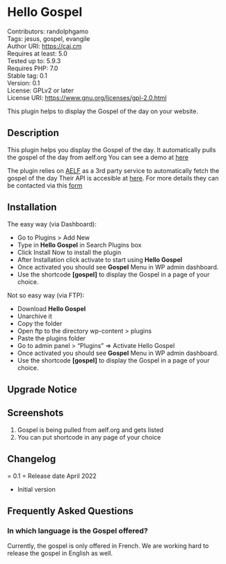 # Hello Gospel 

Contributors:      randolphgamo  
Tags:              jesus, gospel, evangile  
Author URI:        https://caj.cm  
Requires at least: 5.0  
Tested up to:      5.9.3  
Requires PHP:      7.0  
Stable tag:        0.1  
Version:           0.1  
License: GPLv2 or later  
License URI: https://www.gnu.org/licenses/gpl-2.0.html  

This plugin helps to display the Gospel of the day on your website. 


## Description 

This plugin helps you display the Gospel of the day. 
It automatically pulls the gospel of the day from aelf.org
You can see a demo at [here](https://caj.cm/evangile-du-jour)

The plugin relies on [AELF](https://aelf.org) as a 3rd party service to automatically fetch the gospel of the day
Their API is accesible at [here](https://api.aelf.org). 
For more details they can be contacted via this [form](https://aelf.org/contact)




## Installation

The easy way (via Dashboard):

* Go to Plugins > Add New
* Type in **Hello Gospel** in Search Plugins box
* Click Install Now to install the plugin
* After Installation click activate to start using **Hello Gospel**
* Once activated you should see **Gospel** Menu in WP admin dashboard.
* Use the shortcode **[gospel]** to display the Gospel in a page of your choice.

Not so easy way (via FTP):

* Download **Hello Gospel**
* Unarchive it
* Copy the folder
* Open ftp to the directory wp-content > plugins
* Paste the plugins folder
* Go to admin panel >  “Plugins” => Activate Hello Gospel
* Once activated you should see **Gospel** Menu in WP admin dashboard.
* Use the shortcode **[gospel]** to display the Gospel in a page of your choice.

 ## Upgrade Notice

## Screenshots

1. Gospel is being pulled from aelf.org and gets listed
2. You can put shortcode in any page of your choice

## Changelog

= 0.1 =
Release date April 2022
* Initial version

## Frequently Asked Questions

### In which language is the Gospel offered?
Currently, the gospel is only offered in French. We are
working hard to release the gospel in English as well.

